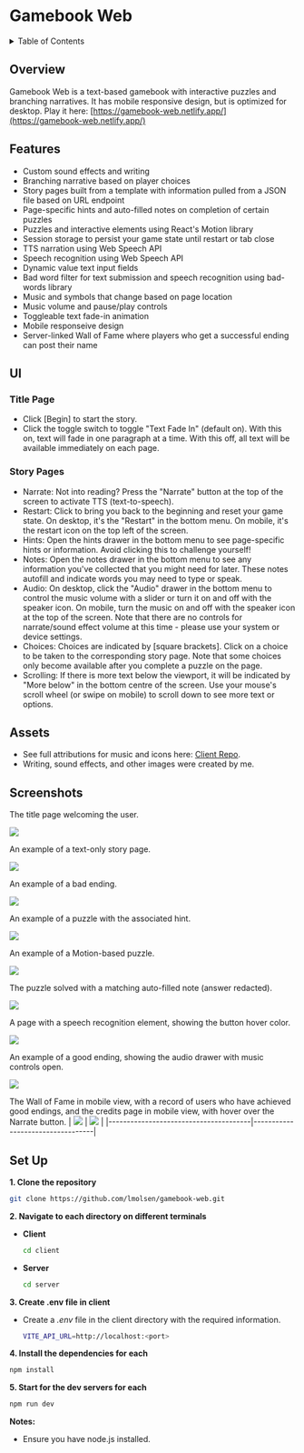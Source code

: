 # Gamebook Web

<details>
  <summary>Table of Contents</summary>
  
  1. [Overview](#overview)
  2. [Features](#features)
  3. [UI](#ui)
  4. [Assets](#assets)
  5. [Screenshots](#screenshots)
  6. [Set Up](#setup)
</details>

## <a id="overview">Overview</a>
Gamebook Web is a text-based gamebook with interactive puzzles and branching narratives. It has mobile responsive design, but is optimized for desktop. Play it here: [https://gamebook-web.netlify.app/](https://gamebook-web.netlify.app/)

## <a id="features">Features</a>
- Custom sound effects and writing
- Branching narrative based on player choices
- Story pages built from a template with information pulled from a JSON file based on URL endpoint
- Page-specific hints and auto-filled notes on completion of certain puzzles
- Puzzles and interactive elements using React's Motion library
- Session storage to persist your game state until restart or tab close
- TTS narration using Web Speech API
- Speech recognition using Web Speech API
- Dynamic value text input fields
- Bad word filter for text submission and speech recognition using bad-words library
- Music and symbols that change based on page location
- Music volume and pause/play controls
- Toggleable text fade-in animation 
- Mobile responseive design
- Server-linked Wall of Fame where players who get a successful ending can post their name


##  <a id="ui">UI</a>
### Title Page
- Click [Begin] to start the story.
- Click the toggle switch to toggle "Text Fade In" (default on). With this on, text will fade in one paragraph at a time. With this off, all text will be available immediately on each page.

### Story Pages
- Narrate: Not into reading? Press the "Narrate" button at the top of the screen to activate TTS (text-to-speech).
- Restart: Click to bring you back to the beginning and reset your game state. On desktop, it's the "Restart" in the bottom menu. On mobile, it's the restart icon on the top left of the screen.
- Hints: Open the hints drawer in the bottom menu to see page-specific hints or information. Avoid clicking this to challenge yourself!
- Notes: Open the notes drawer in the bottom menu to see any information you've collected that you might need for later. These notes autofill and indicate words you may need to type or speak.
- Audio: On desktop, click the "Audio" drawer in the bottom menu to control the music volume with a slider or turn it on and off with the speaker icon. On mobile, turn the music on and off with the speaker icon at the top of the screen. Note that there are no controls for narrate/sound effect volume at this time - please use your system or device settings.
- Choices: Choices are indicated by [square brackets]. Click on a choice to be taken to the corresponding story page. Note that some choices only become available after you complete a puzzle on the page.
- Scrolling: If there is more text below the viewport, it will be indicated by "More below" in the bottom centre of the screen. Use your mouse's scroll wheel (or swipe on mobile) to scroll down to see more text or options.

##  <a id="assets">Assets</a>
- See full attributions for music and icons here: [Client Repo](https://github.com/lmolsen/lisa-olsen-capstone/tree/main/capstone-client).
- Writing, sound effects, and other images were created by me.


## <a id="screenshots">Screenshots</a>
The title page welcoming the user.

![](./images/title-page.png)

An example of a text-only story page.

![](./images/page-1.png)

An example of a bad ending.

![](./images/bad-ending.png)

An example of a puzzle with the associated hint.

![](./images/note-page.png)

An example of a Motion-based puzzle.

![](./images/cube-puzzle.png)

The puzzle solved with a matching auto-filled note (answer redacted).

![](./images/cube-puzzle-solved.png)

A page with a speech recognition element, showing the button hover color.

![](./images/speech-recognition.png)

An example of a good ending, showing the audio drawer with music controls open.

![](./images/good-ending.png)

The Wall of Fame in mobile view, with a record of users who have achieved good endings, and the credits page in mobile view, with hover over the Narrate button.
| ![](./images/mobile-wall-of-fame.png) | ![](./images/mobile-credits.png) |
|---------------------------------------|----------------------------------|

##  <a id="setup">Set Up</a>

**1. Clone the repository**
  ```bash
  git clone https://github.com/lmolsen/gamebook-web.git
  ```
  
**2. Navigate to each directory on different terminals**

- **Client**
  ```bash
  cd client
  ```

- **Server**
  ```bash
  cd server
  ```

**3. Create .env file in  client**
- Create a *.env* file in the client directory with the required information.

  ```bash
  VITE_API_URL=http://localhost:<port>
  ```

**4. Install the dependencies for each**
  ```bash
  npm install
  ```

**5. Start for the dev servers for each**
  ```bash
  npm run dev
  ```

**Notes:**
- Ensure you have node.js installed.
